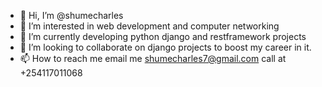 - 👋 Hi, I’m @shumecharles
- 👀 I’m interested in web development and computer networking
- 🌱 I’m currently developing python django and restframework projects
- 💞️ I’m looking to collaborate on django projects to boost my career in it.
- 📫 How to reach me email me shumecharles7@gmail.com call at +254117011068

<!---
shumecharles/shumecharles is a ✨ special ✨ repository because its `README.md` (this file) appears on your GitHub profile.
You can click the Preview link to take a look at your changes.
--->
